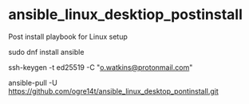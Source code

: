 # ansible_linux_desktiop_postinstall
Post install playbook for Linux setup

sudo dnf install ansible

ssh-keygen -t ed25519 -C "o.watkins@protonmail.com"

ansible-pull -U https://github.com/ogre14t/ansible_linux_desktop_pontinstall.git
